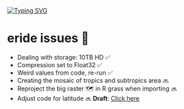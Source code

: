 [![Typing SVG](https://readme-typing-svg.herokuapp.com?color=%2336BCF7&center=true&vCenter=true&width=600&lines=Kia+ora!;Let's+do+this;We+love+R)](https://git.io/typing-svg)

# eride issues 🤯

* Dealing with storage: 10TB HD :white_check_mark:
* Compression set to Float32 :white_check_mark:
* Weird values from code, re-run :white_check_mark:
* Creating the mosaic of tropics and subtropics area :soon:
* Reproject the big raster 🗺️ in R grass when importing :soon:
* Adjust code for latitude :soon:
**Draft**: [Click here](https://docs.google.com/document/d/1XA9YiusEpzN-8HhapnUwRKm7G4IbV6cg4AtUOdaiaGg/edit?usp=sharing)
